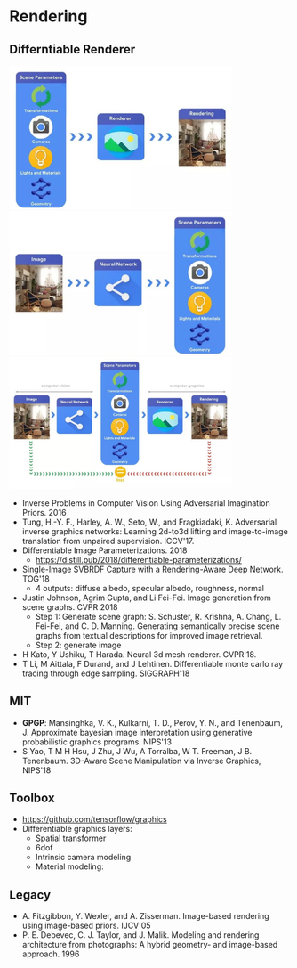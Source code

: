 # Rendering

## Differntiable Renderer
<img src="/Graphics/images/diff_render.jpg" alt="drawing" width="400"/>
<img src="/Graphics/images/vision.jpg" alt="drawing" width="400"/>
<img src="/Graphics/images/diff_render2.jpg" alt="drawing" width="400"/>

- Inverse Problems in Computer Vision Using Adversarial Imagination Priors. 2016
- Tung, H.-Y. F., Harley, A. W., Seto, W., and Fragkiadaki, K. Adversarial inverse graphics networks: Learning 2d-to3d lifting and image-to-image translation from unpaired supervision. ICCV'17.
- Differentiable Image Parameterizations. 2018
	- https://distill.pub/2018/differentiable-parameterizations/
- Single-Image SVBRDF Capture with a Rendering-Aware Deep Network. TOG'18
	- 4 outputs: diffuse albedo, specular albedo, roughness, normal
- Justin Johnson, Agrim Gupta, and Li Fei-Fei. Image generation from scene graphs. CVPR 2018
	- Step 1: Generate scene graph: S. Schuster, R. Krishna, A. Chang, L. Fei-Fei, and C. D. Manning. Generating semantically precise scene graphs from textual descriptions for improved image retrieval.
	- Step 2: generate image
- H Kato, Y Ushiku, T Harada. Neural 3d mesh renderer. CVPR'18.
- T Li, M Aittala, F Durand, and J Lehtinen. Differentiable monte carlo ray tracing through edge sampling. SIGGRAPH'18

## MIT
- **GPGP**:  Mansinghka, V. K., Kulkarni, T. D., Perov, Y. N., and Tenenbaum, J. Approximate bayesian image interpretation using generative probabilistic graphics programs. NIPS'13
- S Yao, T M H Hsu, J Zhu, J Wu, A Torralba, W T. Freeman, J B. Tenenbaum. 3D-Aware Scene Manipulation via Inverse Graphics, NIPS'18

## Toolbox
- https://github.com/tensorflow/graphics
- Differentiable graphics layers:
	- Spatial transformer
	- 6dof
	- Intrinsic camera modeling
	- Material modeling:

## Legacy
- A. Fitzgibbon, Y. Wexler, and A. Zisserman. Image-based rendering using image-based priors. IJCV'05
- P. E. Debevec, C. J. Taylor, and J. Malik. Modeling and rendering architecture from photographs: A hybrid geometry- and image-based approach. 1996